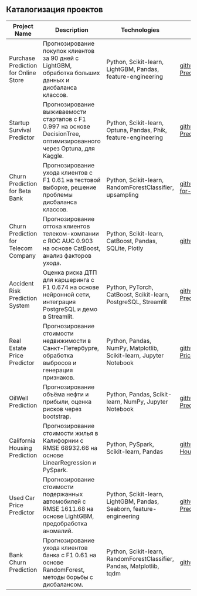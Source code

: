 ## Каталогизация проектов

| Project Name | Description | Technologies | Link | Experience Type | Project Type |
|--------------|-------------|--------------|------|-----------------|--------------|
| Purchase Prediction for Online Store | Прогнозирование покупок клиентов за 90 дней с LightGBM, обработка больших данных и дисбаланса классов. | Python, Scikit-learn, LightGBM, Pandas, feature-engineering | [github.com/kagor4/Purchase-Prediction-for-Online-Store](https://github.com/kagor4/Purchase-Prediction-for-Online-Store) | Freelance | Classical ML |
| Startup Survival Predictor | Прогнозирование выживаемости стартапов с F1 0.997 на основе DecisionTree, оптимизированного через Optuna, для Kaggle. | Python, Scikit-learn, Optuna, Pandas, Phik, feature-engineering | [github.com/kagor4/Startup-Survival-Predictor](https://github.com/kagor4/Startup-Survival-Predictor) | Freelance | Classical ML |
| Churn Prediction for Beta Bank | Прогнозирование ухода клиентов с F1 0.61 на тестовой выборке, решение проблемы дисбаланса классов. | Python, Scikit-learn, RandomForestClassifier, upsampling | [github.com/kagor4/Churn-Prediction-for-Beta-Bank](https://github.com/kagor4/Churn-Prediction-for-Beta-Bank) | Academic | Classical ML |
| Churn Prediction for Telecom Company | Прогнозирование оттока клиентов телеком-компании с ROC AUC 0.903 на основе CatBoost, анализ факторов ухода. | Python, Scikit-learn, CatBoost, Pandas, SQLite, Plotly | [github.com/kagor4/project_telecom](https://github.com/kagor4/project_telecom) | Academic | Classical ML |
| Accident Risk Prediction System | Оценка риска ДТП для каршеринга с F1 0.674 на основе нейронной сети, интеграция PostgreSQL и демо в Streamlit. | Python, PyTorch, CatBoost, Scikit-learn, PostgreSQL, Streamlit | [github.com/kagor4/Accident-Risk-Prediction-System](https://github.com/kagor4/Accident-Risk-Prediction-System) | Academic | Classical ML |
| Real Estate Price Predictor | Прогнозирование стоимости недвижимости в Санкт-Петербурге, обработка выбросов и генерация признаков. | Python, Pandas, NumPy, Matplotlib, Scikit-learn, Jupyter Notebook | [github.com/kagor4/Real-Estate-Price-Predictor](https://github.com/kagor4/Real-Estate-Price-Predictor) | Academic | Classical ML |
| OilWell Prediction | Прогнозирование объёма нефти и прибыли, оценка рисков через bootstrap. | Python, Pandas, Scikit-learn, NumPy, Jupyter Notebook | [github.com/kagor4/OilWell-Profit-Predictor](https://github.com/kagor4/OilWell-Profit-Predictor) | Academic | Classical ML |
| California Housing Prediction | Прогнозирование стоимости жилья в Калифорнии с RMSE 68932.66 на основе LinearRegression и PySpark. | Python, PySpark, Scikit-learn, Pandas | [github.com/kagor4/California-Housing-Price-Predictor](https://github.com/kagor4/California-Housing-Price-Predictor) | Academic | Classical ML |
| Used Car Price Predictor | Прогнозирование стоимости подержанных автомобилей с RMSE 1611.68 на основе LightGBM, предобработка аномалий. | Python, Scikit-learn, LightGBM, Pandas, Seaborn, feature-engineering | [github.com/kagor4/Used-Car-Price-Predictor](https://github.com/kagor4/Used-Car-Price-Predictor) | Academic | Classical ML |
| Bank Churn Prediction | Прогнозирование ухода клиентов банка с F1 0.61 на основе RandomForest, методы борьбы с дисбалансом. | Python, Scikit-learn, RandomForestClassifier, Pandas, Matplotlib, tqdm | [github.com/kagor4/bank_churn_project](https://github.com/kagor4/bank_churn_project) | Academic | Classical ML |
